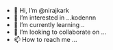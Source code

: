 - 👋 Hi, I’m @nirajkark
- 👀 I’m interested in ...kodennn
- 🌱 I’m currently learning ..
- 💞️ I’m looking to collaborate on ...
- 📫 How to reach me ...

<!---
nirajkark/nirajkark is a ✨ special ✨ repository because its `README.md` (this file) appears on your GitHub profile.
You can click the Preview link to take a look at your changes.
--->
